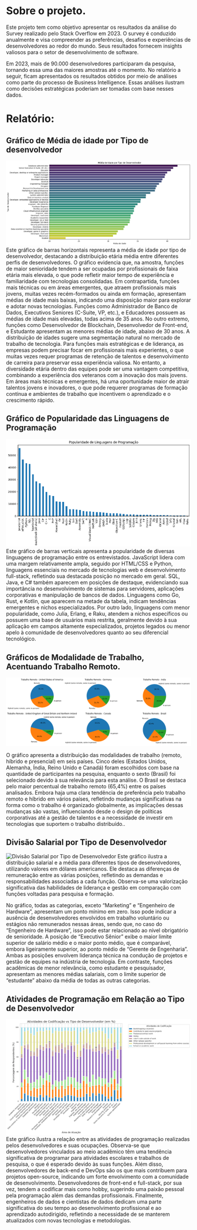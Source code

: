 # Sobre o projeto.
Este projeto tem como objetivo apresentar os resultados da análise do Survey realizado pelo Stack Overflow em 2023. O survey é conduzido anualmente e visa compreender as preferências, desafios e experiências de desenvolvedores ao redor do mundo. Seus resultados fornecem insights valiosos para o setor de desenvolvimento de software.

Em 2023, mais de 90.000 desenvolvedores participaram da pesquisa, tornando essa uma das maiores amostras até o momento. No relatório a seguir, ficam apresentados os resultados obtidos por meio de análises como parte do processo de Business Intelligence. Essas análises ilustram como decisões estratégicas poderiam ser tomadas com base nesses dados.

# Relatório:
## Gráfico de Média de idade por Tipo de desenvolvedor
![Gráfico de Média de idade por Tipo de desenvolvedor](images/Media_Idade.png)
Este gráfico de barras horizontais representa a média de idade por tipo de desenvolvedor, destacando a distribuição etária média entre diferentes perfis de desenvolvedores. O gráfico evidencia que, na amostra, funções de maior senioridade tendem a ser ocupadas por profissionais de faixa etária mais elevada, o que pode refletir maior tempo de experiência e familiaridade com tecnologias consolidadas. Em contrapartida, funções mais técnicas ou em áreas emergentes, que atraem profissionais mais jovens, muitas vezes recém-formados ou ainda em formação, apresentam médias de idade mais baixas, indicando uma disposição maior para explorar e adotar novas tecnologias.
Funções como Administrador de Banco de Dados, Executivos Seniores (C-Suite, VP, etc.), e Educadores possuem as médias de idade mais elevadas, todas acima de 35 anos. No outro extremo, funções como Desenvolvedor de Blockchain, Desenvolvedor de Front-end, e Estudante apresentam as menores médias de idade, abaixo de 30 anos.
A distribuição de idades sugere uma segmentação natural no mercado de trabalho de tecnologia. Para funções mais estratégicas e de liderança, as empresas podem precisar focar em profissionais mais experientes, o que muitas vezes requer programas de retenção de talentos e desenvolvimento de carreira para preservar essa experiência valiosa. No entanto, a diversidade etária dentro das equipes pode ser uma vantagem competitiva, combinando a experiência dos veteranos com a inovação dos mais jovens. Em áreas mais técnicas e emergentes, há uma oportunidade maior de atrair talentos jovens e inovadores, o que pode requerer programas de formação contínua e ambientes de trabalho que incentivem o aprendizado e o crescimento rápido.

## Gráfico de Popularidade das Linguagens de Programação
![Gráfico de Popularidade das Linguagens de Programação](images/Popularidade.png)
Este gráfico de barras verticais apresenta a popularidade de diversas linguagens de programação entre os entrevistados. JavaScript lidera com uma margem relativamente ampla, seguido por HTML/CSS e Python, linguagens essenciais no mercado de tecnologias web e desenvolvimento full-stack, refletindo sua destacada posição no mercado em geral.
SQL, Java, e C# também aparecem em posições de destaque, evidenciando sua importância no desenvolvimento de sistemas para servidores, aplicações corporativas e manipulação de bancos de dados.
Linguagens como Go, Rust, e Kotlin, que aparecem na metade da tabela, indicam tendências emergentes e nichos especializados. Por outro lado, linguagens com menor popularidade, como Julia, Erlang, e Raku, atendem a nichos específicos ou possuem uma base de usuários mais restrita, geralmente devido à sua aplicação em campos altamente especializados, projetos legados ou menor apelo à comunidade de desenvolvedores quanto ao seu diferencial tecnológico.

## Gráficos de Modalidade de Trabalho, Acentuando Trabalho Remoto.
![Gráficos de Modalidade de Trabalho, Acentuando Trabalho Remoto](images/trabalho_remoto.png)

O gráfico apresenta a distribuição das modalidades de trabalho (remoto, híbrido e presencial) em seis países. Cinco deles (Estados Unidos, Alemanha, Índia, Reino Unido e Canadá) foram escolhidos com base na quantidade de participantes na pesquisa, enquanto o sexto (Brasil) foi selecionado devido à sua relevância para esta análise. O Brasil se destaca pelo maior percentual de trabalho remoto (65,4%) entre os países analisados. Embora haja uma clara tendência de preferência pelo trabalho remoto e híbrido em vários países, refletindo mudanças significativas na forma como o trabalho é organizado globalmente, as implicações dessas mudanças são vastas, influenciando desde o design de políticas corporativas até a gestão de talentos e a necessidade de investir em tecnologias que suportem o trabalho distribuído..

## Divisão Salarial por Tipo de Desenvolvedor
![Divisão Salarial por Tipo de Desenvolvedor](images/Divisão_Salarial_por_Tipo_de_Desenvolvedor.png)
Este gráfico ilustra a distribuição salarial e a média para diferentes tipos de desenvolvedores, utilizando valores em dólares americanos. Ele destaca as diferenças de remuneração entre as várias posições, refletindo as demandas e responsabilidades associadas a cada função. Observa-se uma valorização significativa das habilidades de liderança e gestão em comparação com funções voltadas para pesquisa e formação.  

No gráfico, todas as categorias, exceto “Marketing” e “Engenheiro de Hardware”, apresentam um ponto mínimo em zero. Isso pode indicar a ausência de desenvolvedores envolvidos em trabalho voluntário ou estágios não remunerados nessas áreas, sendo que, no caso do “Engenheiro de Hardware”, isso pode estar relacionado ao nível obrigatório de senioridade. A posição de “Executivo Sênior” exibe o maior limite superior de salário médio e o maior ponto médio, que é comparável, embora ligeiramente superior, ao ponto médio de “Gerente de Engenharia”. Ambas as posições envolvem liderança técnica na condução de projetos e gestão de equipes na indústria de tecnologia. Em contraste, funções acadêmicas de menor relevância, como estudante e pesquisador, apresentam as menores médias salariais, com o limite superior de “estudante” abaixo da média de todas as outras categorias.

## Atividades de Programação em Relação ao Tipo de Desenvolvedor
![Atividades de Programação em Relação ao Tipo de Desenvolvedor](images/atividades.png)
Este gráfico ilustra a relação entre as atividades de programação realizadas pelos desenvolvedores e suas ocupações. Observa-se que desenvolvedores vinculados ao meio acadêmico têm uma tendência significativa de programar para atividades escolares e trabalhos de pesquisa, o que é esperado devido às suas funções. Além disso, desenvolvedores de back-end e DevOps são os que mais contribuem para projetos open-source, indicando um forte envolvimento com a comunidade de desenvolvimento. Desenvolvedores de front-end e full-stack, por sua vez, tendem a codificar mais como hobby, sugerindo uma paixão pessoal pela programação além das demandas profissionais. Finalmente, engenheiros de dados e cientistas de dados dedicam uma parte significativa do seu tempo ao desenvolvimento profissional e ao aprendizado autodirigido, refletindo a necessidade de se manterem atualizados com novas tecnologias e metodologias.


